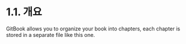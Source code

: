 # 1.1. 개요

GitBook allows you to organize your book into chapters, each chapter is stored in a separate file like this one.


